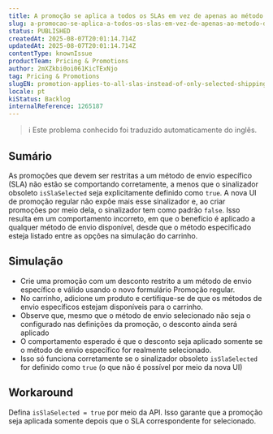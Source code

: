 ```yaml
---
title: A promoção se aplica a todos os SLAs em vez de apenas ao método de envio selecionado
slug: a-promocao-se-aplica-a-todos-os-slas-em-vez-de-apenas-ao-metodo-de-envio-selecionado
status: PUBLISHED
createdAt: 2025-08-07T20:01:14.714Z
updatedAt: 2025-08-07T20:01:14.714Z
contentType: knownIssue
productTeam: Pricing & Promotions
author: 2mXZkbi0oi061KicTExNjo
tag: Pricing & Promotions
slugEN: promotion-applies-to-all-slas-instead-of-only-selected-shipping-method
locale: pt
kiStatus: Backlog
internalReference: 1265187
---
```


>ℹ️ Este problema conhecido foi traduzido automaticamente do inglês.

## Sumário


As promoções que devem ser restritas a um método de envio específico (SLA) não estão se comportando corretamente, a menos que o sinalizador obsoleto `isSlaSelected` seja explicitamente definido como `true`. A nova UI de promoção regular não expõe mais esse sinalizador e, ao criar promoções por meio dela, o sinalizador tem como padrão `false`. Isso resulta em um comportamento incorreto, em que o benefício é aplicado a qualquer método de envio disponível, desde que o método especificado esteja listado entre as opções na simulação do carrinho.
## Simulação



- Crie uma promoção com um desconto restrito a um método de envio específico e válido usando o novo formulário Promoção regular.
- No carrinho, adicione um produto e certifique-se de que os métodos de envio específicos estejam disponíveis para o carrinho.
- Observe que, mesmo que o método de envio selecionado não seja o configurado nas definições da promoção, o desconto ainda será aplicado
- O comportamento esperado é que o desconto seja aplicado somente se o método de envio específico for realmente selecionado.
- Isso só funciona corretamente se o sinalizador obsoleto `isSlaSelected` for definido como `true` (o que não é possível por meio da nova UI)
## Workaround


Defina `isSlaSelected = true` por meio da API. Isso garante que a promoção seja aplicada somente depois que o SLA correspondente for selecionado.



